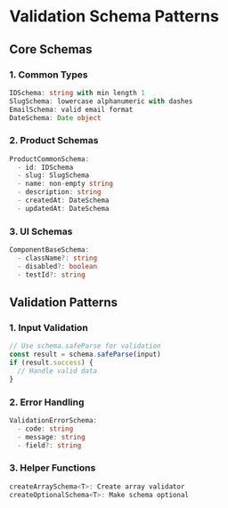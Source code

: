 # Validation Schema Patterns

## Core Schemas

### 1. Common Types
```typescript
IDSchema: string with min length 1
SlugSchema: lowercase alphanumeric with dashes
EmailSchema: valid email format
DateSchema: Date object
```

### 2. Product Schemas
```typescript
ProductCommonSchema:
  - id: IDSchema
  - slug: SlugSchema
  - name: non-empty string
  - description: string
  - createdAt: DateSchema
  - updatedAt: DateSchema
```

### 3. UI Schemas
```typescript
ComponentBaseSchema:
  - className?: string
  - disabled?: boolean
  - testId?: string
```

## Validation Patterns

### 1. Input Validation
```typescript
// Use schema.safeParse for validation
const result = schema.safeParse(input)
if (result.success) {
  // Handle valid data
}
```

### 2. Error Handling
```typescript
ValidationErrorSchema:
  - code: string
  - message: string
  - field?: string
```

### 3. Helper Functions
```typescript
createArraySchema<T>: Create array validator
createOptionalSchema<T>: Make schema optional